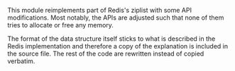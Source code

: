 This module reimplements part of Redis's ziplist with some API modifications.
Most notably, the APIs are adjusted such that none of them tries to allocate or
free any memory.

The format of the data structure itself sticks to what is described in the
Redis implementation and therefore a copy of the explanation is included in
the source file. The rest of the code are rewritten instead of copied verbatim.
